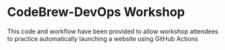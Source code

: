 # CodeBrew-DevOps Workshop

This code and workflow have been provided to allow workshop attendees to practice automatically launching a website using GitHub Actions
